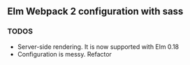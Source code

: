 ## Elm Webpack 2 configuration with sass

### TODOS

  - Server-side rendering. It is now supported with Elm 0.18
  - Configuration is messy. Refactor
